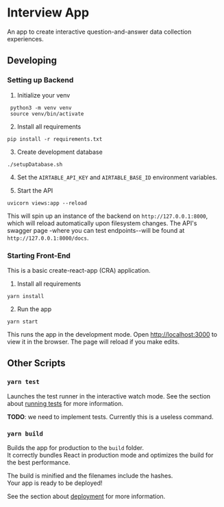 # Interview App

An app to create interactive question-and-answer data collection experiences.

## Developing

### Setting up Backend

1. Initialize your venv

```
 python3 -m venv venv
 source venv/bin/activate
```

2. Install all requirements

```
pip install -r requirements.txt
```

3. Create development database

```
./setupDatabase.sh
```

4. Set the `AIRTABLE_API_KEY` and `AIRTABLE_BASE_ID` environment variables.

5. Start the API

```
uvicorn views:app --reload
```

This will spin up an instance of the backend on `http://127.0.0.1:8000`, which will reload
automatically upon filesystem changes. The API's swagger page
-where you can test endpoints--will be found at `http://127.0.0.1:8000/docs`.

### Starting Front-End

This is a basic create-react-app (CRA) application.

1. Install all requirements

```
yarn install
```

2. Run the app

```
yarn start
```

This runs the app in the development mode. Open [http://localhost:3000](http://localhost:3000) to view it in the browser. The page will reload if you make edits.

## Other Scripts

### `yarn test`

Launches the test runner in the interactive watch mode. See the section about [running tests](https://facebook.github.io/create-react-app/docs/running-tests) for more information.

**TODO**: we need to implement tests. Currently this is a useless command.

### `yarn build`

Builds the app for production to the `build` folder.\
It correctly bundles React in production mode and optimizes the build for the best performance.

The build is minified and the filenames include the hashes.\
Your app is ready to be deployed!

See the section about [deployment](https://facebook.github.io/create-react-app/docs/deployment) for more information.
